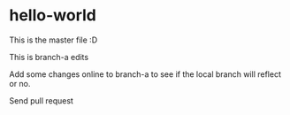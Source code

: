 # hello-world

This is the master file :D

This is branch-a edits

Add some changes online to branch-a to see if the local branch will reflect or no.

Send pull request

